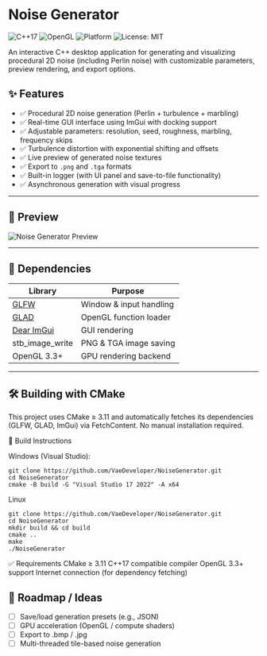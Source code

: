 # Noise Generator
![C++17](https://img.shields.io/badge/language-C%2B%2B17-blue)
![OpenGL](https://img.shields.io/badge/OpenGL-3.3+-green)
![Platform](https://img.shields.io/badge/platform-Windows%20%7C%20Linux-blue)
![License: MIT](https://img.shields.io/badge/license-MIT-blue)

An interactive C++ desktop application for generating and visualizing procedural 2D noise (including Perlin noise) with customizable parameters, preview rendering, and export options.

## ✨ Features

- ✅ Procedural 2D noise generation (Perlin + turbulence + marbling)
- ✅ Real-time GUI interface using ImGui with docking support
- ✅ Adjustable parameters: resolution, seed, roughness, marbling, frequency skips
- ✅ Turbulence distortion with exponential shifting and offsets
- ✅ Live preview of generated noise textures
- ✅ Export to `.png` and `.tga` formats
- ✅ Built-in logger (with UI panel and save-to-file functionality)
- ✅ Asynchronous generation with visual progress

---

## 📸 Preview

![Noise Generator Preview](docs/noise_generator2.gif)

---
## 🧩 Dependencies

| Library          | Purpose                  |
|------------------|---------------------------|
| [GLFW](https://www.glfw.org/)         | Window & input handling      |
| [GLAD](https://glad.dav1d.de/)        | OpenGL function loader       |
| [Dear ImGui](https://github.com/ocornut/imgui) | GUI rendering                |
| stb_image_write  | PNG & TGA image saving   |
| OpenGL 3.3+       | GPU rendering backend     |
---

## 🛠 Building with CMake
This project uses CMake ≥ 3.11 and automatically fetches its dependencies (GLFW, GLAD, ImGui) via FetchContent. No manual installation required.

🔧 Build Instructions

Windows (Visual Studio):
```
git clone https://github.com/VaeDeveloper/NoiseGenerator.git
cd NoiseGenerator
cmake -B build -G "Visual Studio 17 2022" -A x64
```

Linux
```
git clone https://github.com/VaeDeveloper/NoiseGenerator.git
cd NoiseGenerator
mkdir build && cd build
cmake ..
make
./NoiseGenerator
```

✅ Requirements
CMake ≥ 3.11
C++17 compatible compiler
OpenGL 3.3+ support
Internet connection (for dependency fetching)


## 🧠 Roadmap / Ideas

- [ ] Save/load generation presets (e.g., JSON)
- [ ] GPU acceleration (OpenGL / compute shaders)
- [ ] Export to .bmp / .jpg
- [ ] Multi-threaded tile-based noise generation

